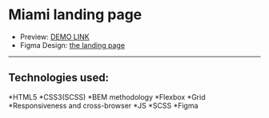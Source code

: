 # Miami landing page
- Preview: [DEMO LINK](https://progmari.github.io/layout_miami/)
- Figma Design: [the landing page](https://www.figma.com/file/nHz8bflIwJaWP3P99vKTH5/miami_home_new?node-id=16033%3A3)

---

## Technologies used:
*HTML5
*CSS3(SCSS)
*BEM methodology
*Flexbox
*Grid
*Responsiveness and cross-browser
*JS
*SCSS
*Figma

